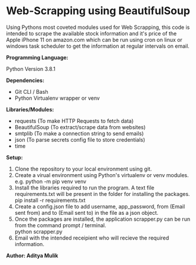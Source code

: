 # Web-Scrapping using BeautifulSoup

Using Pythons most coveted modules used for Web Scrapping, this code is intended to scrape the available stock information and it's price of the Apple iPhone 11 on amazon.com which can be run using cron on linux or windows task scheduler to get the information at regular intervals on email.

**Programming Language:**

Python Version 3.8.1 

**Dependencies:**

* Git CLI / Bash
* Python Virtualenv wrapper or venv

**Libraries/Modules:**

* requests (To make HTTP Requests to fetch data)
* BeautifulSoup (To extract/scrape data from websites)
* smtplib (To make a connection string to send emails)
* json (To parse secrets config file to store credentials)
* time 

**Setup:**

  1. Clone the repository to your local environment using git. 
  2. Create a virual environment using Python's virtualenv or venv modules.\
     e.g. python -m pip venv venv
  3. Install the libraries required to run the program. A text file requirements.txt will be present in the folder for installing the packages.\
     pip install -r requirements.txt
  4. Create a config.json file to add username, app_password, from (Email sent from) and to (Email sent to) in the file as a json object.
  5. Once the packages are installed, the application scrapper.py can be run from the command prompt / terminal.\
     python scrapper.py
  6. Email with the intended receipient who will recieve the required information.
  
**Author: Aditya Mulik**
